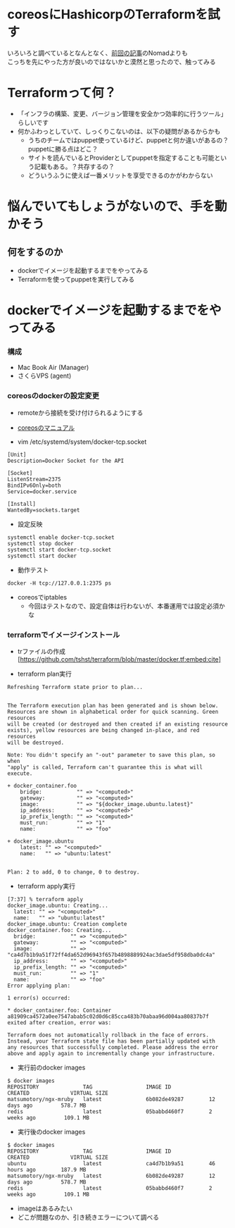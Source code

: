 # coreosにHashicorpのTerraformを試す

いろいろと調べているとなんとなく、[前回の記事](http://tshst.hateblo.jp/entry/2015/11/02/080017)のNomadよりも    
こっちを先にやった方が良いのではないかと漠然と思ったので、触ってみる

# Terraformって何？
- 「インフラの構築、変更、バージョン管理を安全かつ効率的に行うツール」らしいです
- 何かふわっとしていて、しっくりこないのは、以下の疑問があるからかも
  - うちのチームではpuppet使っているけど、puppetと何か違いがあるの？puppetに勝る点はどこ？
  - サイトを読んでいるとProviderとしてpuppetを指定することも可能という記載もある。？共存するの？
  - どういうふうに使えば一番メリットを享受できるのかがわからない

# 悩んでいてもしょうがないので、手を動かそう
## 何をするのか
- dockerでイメージを起動するまでをやってみる
- Terraformを使ってpuppetを実行してみる

# dockerでイメージを起動するまでをやってみる

### 構成
- Mac Book Air (Manager)
- さくらVPS    (agent) 

### coreosのdockerの設定変更
- remoteから接続を受け付けられるようにする
- [coreosのマニュアル](https://coreos.com/os/docs/latest/customizing-docker.html)

- vim /etc/systemd/system/docker-tcp.socket

```
[Unit]
Description=Docker Socket for the API

[Socket]
ListenStream=2375
BindIPv6Only=both
Service=docker.service

[Install]
WantedBy=sockets.target
```

- 設定反映

```
systemctl enable docker-tcp.socket
systemctl stop docker
systemctl start docker-tcp.socket
systemctl start docker
```

- 動作テスト

```
docker -H tcp://127.0.0.1:2375 ps
```

- coreosでiptables
    - 今回はテストなので、設定自体は行わないが、本番運用では設定必須かな

### terraformでイメージインストール
- trファイルの作成
[https://github.com/tshst/terraform/blob/master/docker.tf:embed:cite]

- terraform plan実行

```
Refreshing Terraform state prior to plan...


The Terraform execution plan has been generated and is shown below.
Resources are shown in alphabetical order for quick scanning. Green resources
will be created (or destroyed and then created if an existing resource
exists), yellow resources are being changed in-place, and red resources
will be destroyed.

Note: You didn't specify an "-out" parameter to save this plan, so when
"apply" is called, Terraform can't guarantee this is what will execute.

+ docker_container.foo
    bridge:           "" => "<computed>"
    gateway:          "" => "<computed>"
    image:            "" => "${docker_image.ubuntu.latest}"
    ip_address:       "" => "<computed>"
    ip_prefix_length: "" => "<computed>"
    must_run:         "" => "1"
    name:             "" => "foo"

+ docker_image.ubuntu
    latest: "" => "<computed>"
    name:   "" => "ubuntu:latest"


Plan: 2 to add, 0 to change, 0 to destroy.
```

- terraform apply実行

```
[7:37] % terraform apply
docker_image.ubuntu: Creating...
  latest: "" => "<computed>"
  name:   "" => "ubuntu:latest"
docker_image.ubuntu: Creation complete
docker_container.foo: Creating...
  bridge:           "" => "<computed>"
  gateway:          "" => "<computed>"
  image:            "" => "ca4d7b1b9a51f72ff4da652d96943f657b4898889924ac3dae5df958dba0dc4a"
  ip_address:       "" => "<computed>"
  ip_prefix_length: "" => "<computed>"
  must_run:         "" => "1"
  name:             "" => "foo"
Error applying plan:

1 error(s) occurred:

* docker_container.foo: Container a81909ca4572a0ee7547abab5c02d0d6c85cca483b70abaa96d004aa80837b7f exited after creation, error was:

Terraform does not automatically rollback in the face of errors.
Instead, your Terraform state file has been partially updated with
any resources that successfully completed. Please address the error
above and apply again to incrementally change your infrastructure.
```

- 実行前のdocker images

```
$ docker images
REPOSITORY              TAG                 IMAGE ID            CREATED             VIRTUAL SIZE
matsumotory/ngx-mruby   latest              6b082de49287        12 days ago         578.7 MB
redis                   latest              05babbd460f7        2 weeks ago         109.1 MB
```

- 実行後のdocker images

```
$ docker images
REPOSITORY              TAG                 IMAGE ID            CREATED             VIRTUAL SIZE
ubuntu                  latest              ca4d7b1b9a51        46 hours ago        187.9 MB
matsumotory/ngx-mruby   latest              6b082de49287        12 days ago         578.7 MB
redis                   latest              05babbd460f7        2 weeks ago         109.1 MB
```

- imageはあるみたい
- どこが問題なのか、引き続きエラーについて調べる
